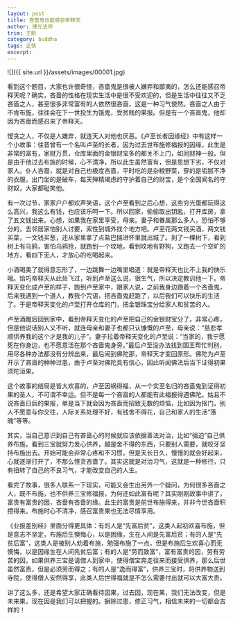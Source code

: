 ```yaml
---
layout: post
title: 吝啬鬼也能感召帝释天
author: 德光法师
trim: 王盼
category: buddha
tags: 正信
excerpt:
---
```


![]({{ site.url }}/assets/images/00001.jpg)

看到这个题目，大家也许很奇怪，吝啬鬼是很被人嫌弃和鄙夷的，怎么还能感召帝释天呢？确实，吝啬的性格在现实生活中是很不受欢迎的，但是生活中往往又不乏吝啬之人，甚至很多非常富有的人依然很吝啬，这是一种习气使然。吝啬之人由于不肯布施，往往会在下一世投生为饿鬼，受贫贱的果报。但是有一个吝啬鬼，他却因为吝啬而感召来了帝释天。

悭贪之人，不仅是人嫌弃，就连天人对他也厌恶。《卢至长者因缘经》中有这样一个小故事：往昔曾有一个名叫卢至的长者，因为过去世布施修福报的因缘，此生是非常的富有，家财万贯，仓库里面的金银财宝多的都关不上门，如同财神一般。但是由于他过去布施的时候，心不清净，所以此生虽然富有，但是思想下劣，不仅对家人。仆人吝啬，就是对自己也极度吝啬，平时吃的是杂粮野菜，穿的是垢腻不净的衣服，出门坐的是破车，每天殚精竭虑的守护着自己的财宝，是个全国闻名的守财奴，大家都耻笑他。

有一次过节，家家户户都欢声笑语，这个卢至看到之后心想，这些穷光蛋都玩得这么高兴，我这么有钱，也应该乐呵一下。所以回家，偷偷取出钥匙，打开库房，拿了五文钱出来。心想，如果我在家里享受，母亲。妻子和眷属那么多人，恐怕不够分的，去邻居家怕别人讨要，索性到城外找个地方吧。卢至花两文钱买酒，两文钱买菜，一文钱买葱，还从家里拿了点盐巴揣进怀里就出城了。到了一棵树下，看到树上有乌鸦，害怕乌鸦抢，就跑到一个坟地，看到坟地有野狗，又跑去一个空旷的地方，看四下无人，才放心的吃喝起来。

小酒喝美了就得意忘形了，一边跳舞一边嘴里唱道：就是帝释天也比不上我的快乐哦。恰巧帝释天从此处飞过，听到卢至这么说，很生气，所以决定教训他一下。帝释天变化成卢至的样子，跑到卢至家中，跟家人说，之前我身边跟着一个吝啬鬼，后来我遇到一个道人，教我个咒语，把吝啬鬼赶跑了，以后我们可以快乐的生活了。于是帝释天变化的卢至打开仓库的门，把金银珠宝分给家人和贫苦的人。

卢至酒醒后回到家中，看到帝释天变化的卢至把自己的金银财宝分了，非常心疼，但是他说话别人又不听，就连母亲和妻子也都只认慷慨的卢至，母亲说：“慈悲孝顺供养我的这个才是我的儿子”。妻子拉着帝释天变化的卢至说：“当家的，我宁愿死在你身边，也不愿意活在那个吝啬鬼身旁。”最后卢至没办法找到国王帮忙判别，用尽各种办法都没有分辨出来，最后闹到佛陀那，帝释天才变回原形。佛陀为卢至开示了吝啬的种种过患，由于卢至对佛陀具有信心，因此听闻佛法后当下证得初果须陀洹果。

这个故事的结局是皆大欢喜的，卢至因祸得福，从一个实至名归的吝啬鬼到证得初果的圣人，不可谓不幸运。但不是每一个吝啬的人都能有此福报得遇佛陀。姑且不说吝啬日后的果报，单是当下就会因为吝啬而招致无数的烦恼，比如因为抠门，别人不愿意与你交往，人际关系处理不好，有钱舍不得花，自己和家人的生活“落魄”等等。

其实，当自己意识到自己有吝啬心的时候就应该依据善法对治，比如“强迫”自己供养布施，看到三宝就努力发心供养，越是舍不得的东西，只要别人需要，就咬牙坚持布施出去。开始可能会非常心疼和不习惯，但是天长日久，慢慢的就会好起来，心就逐渐打开了，不那么悭贪吝啬了。其实这就是对治习气，这就是一种修行，只有扭转了自己的不良习气，才能改变自己的人生。

看完了故事，很多人联系一下现实，可能又会生出另外一个疑问，为何很多吝啬之人，既不布施，也不供养三宝修福报，为何还如此富有呢？其实刚刚故事中讲了，富贵有富贵的因，吝啬有吝啬的缘。此生的富贵是前世布施得来，并非今世吝啬积攒得来。布施时心不清净，感召富贵果也无法尽情享用。

《业报差别经》里面分得更具体：有的人是“先富后贫”，这类人起初欢喜布施，但是意志不坚定，布施后生懊悔心，以是因缘，生在人间是先富后贫；有的人是“先贫后富”，这类人是被别人劝着布施，勉强布施了一点，但是布施后生欢喜心而无懊悔，以是因缘生在人间先贫后富；有的人是“劳而致富”，富有富贵的因，劳有劳苦的因，如果供养三宝是请僧人到家中，使得僧宝奔走往来而接受供养，那么后世虽然富贵，但是必须劳而得之；有的人是“逸而得富”，供养三宝时，将供养物送到寺院，使得僧人安然得享，此类人后世得福就是不怎么需要付出就可以大富大贵。

讲了这么多，还是希望大家正确看待因果，过去因，现在果，我们无法改变，但是未来果，现在因是我们可以把握的。摒除过患，修正习气，相信未来的一切都会吉祥的！
